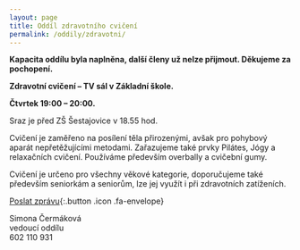 ```yaml
---
layout: page
title: Oddíl zdravotního cvičení
permalink: /oddily/zdravotni/
---
```


**Kapacita oddílu byla naplněna, další členy už nelze přijmout. Děkujeme za pochopení.**

<!-- [Chci se přidat]({{ site.baseurl }}/clenstvi/){:.button .special} -->

**Zdravotní cvičení – TV sál v Základní škole.**

**Čtvrtek 19:00 – 20:00.**

Sraz je před ZŠ Šestajovice v 18.55 hod.

Cvičení je zaměřeno na posílení těla přirozenými, avšak pro pohybový aparát nepřetěžujícími metodami. Zařazujeme také prvky Pilátes, Jógy a relaxačních cvičení. Používáme především overbally a cvičební gumy.

Cvičení je určeno pro všechny věkové kategorie, doporučujeme také především seniorkám a seniorům, lze jej využít i při zdravotních zatíženích.

[Poslat zprávu](#f){:.button .icon .fa-envelope}

Simona Čermáková  
vedoucí oddílu  
602 110 931  
